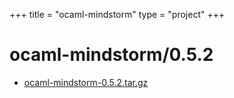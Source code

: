 +++
title = "ocaml-mindstorm"
type = "project"
+++

# ocaml-mindstorm/0.5.2
* [ocaml-mindstorm-0.5.2.tar.gz](/ocaml-mindstorm/ocaml-mindstorm/0.5.2/ocaml-mindstorm-0.5.2.tar.gz)